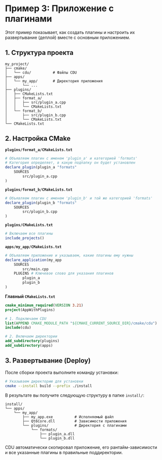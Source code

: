 # Пример 3: Приложение с плагинами

Этот пример показывает, как создать плагины и настроить их развертывание (деплой) вместе с основным приложением.

## 1. Структура проекта

```
my_project/
├── cmake/
│   └── cdu/          # Файлы CDU
├── apps/
│   └── my_app/       # Директория приложения
│       └── ...
├── plugins/
│   ├── CMakeLists.txt
│   ├── format_a/
│   │   ├── src/plugin_a.cpp
│   │   └── CMakeLists.txt
│   └── format_b/
│       ├── src/plugin_b.cpp
│       └── CMakeLists.txt
└── CMakeLists.txt
```

## 2. Настройка CMake

**`plugins/format_a/CMakeLists.txt`**
```cmake
# Объявляем плагин с именем 'plugin_a' и категорией 'formats'
# Категория определяет, в какую подпапку он будет установлен
declare_plugin(plugin_a "formats"
    SOURCES
        src/plugin_a.cpp
)
```

**`plugins/format_b/CMakeLists.txt`**
```cmake
# Объявляем плагин с именем 'plugin_b' и той же категорией 'formats'
declare_plugin(plugin_b "formats"
    SOURCES
        src/plugin_b.cpp
)
```

**`plugins/CMakeLists.txt`**
```cmake
# Включаем все плагины
include_projects()
```

**`apps/my_app/CMakeLists.txt`**
```cmake
# Объявляем приложение и указываем, какие плагины ему нужны
declare_application(my_app
    SOURCES
        src/main.cpp
    PLUGINS # Ключевое слово для указания плагинов
        plugin_a
        plugin_b
)
```

**Главный `CMakeLists.txt`**
```cmake
cmake_minimum_required(VERSION 3.21)
project(AppWithPlugins)

# 1. Подключаем CDU
list(APPEND CMAKE_MODULE_PATH "${CMAKE_CURRENT_SOURCE_DIR}/cmake/cdu")
include(cdu)

# 2. Включаем директории
add_subdirectory(plugins)
add_subdirectory(apps)
```

## 3. Развертывание (Deploy)

После сборки проекта выполните команду установки:

```bash
# Указываем директорию для установки
cmake --install build --prefix ./install
```

В результате вы получите следующую структуру в папке `install/`:

```
install/
└── apps/
    └── my_app/
        ├── my_app.exe          # Исполняемый файл
        ├── Qt6Core.dll         # Зависимости приложения
        └── plugins/            # Директория с плагинами
            └── formats/
                ├── plugin_a.dll
                └── plugin_b.dll
```

CDU автоматически скопировал приложение, его рантайм-зависимости и все указанные плагины в правильные поддиректории.
